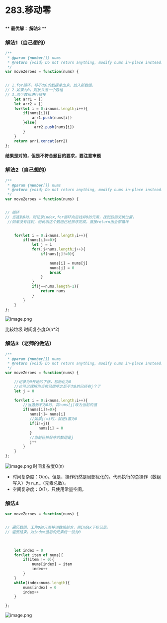 # 283.移动零

## 
**
****最优解： 解法3****
**
### 解法1（自己想的）


```javascript
/**
 * @param {number[]} nums
 * @return {void} Do not return anything, modify nums in-place instead.
 */
var moveZeroes = function(nums) {

    
// 1.for循环，将不为0的数据拿出来，放入新数组，
// 2.如果为0，则放入另一个数组
// 3.两个数组进行拼接
    let arr1 = []
    let arr2 = []
    for(let i = 0;i<nums.length;i++){
        if(nums[i]){
            arr1.push(nums[i])
        }else{
             arr2.push(nums[i])
        }
    }
    return arr1.concat(arr2)
};
```


**结果是对的，但是不符合题目的要求，要注意审题**
### 解法2（自己想的）


```javascript
/**
 * @param {number[]} nums
 * @return {void} Do not return anything, modify nums in-place instead.
 */
var moveZeroes = function(nums) {


// 循环
// 当遇到0时，则记录index,for循环向后找非0的元素，找到后则交换位置，
 //如果没有找到，则说明这个数组已经排序完成，直接return出全部循环

    
    for(let i = 0;i<nums.length;i++){
        if(nums[i]==0){
            let j = i
            for(;j<nums.length;j++){
                if(nums[j]!=0){
                   
                    nums[i] = nums[j]
                    nums[j] = 0
                    break 
                }
            }
            if(j==nums.length-1){
                return nums
            }
        }
    }
};
```
![image.png](https://cdn.nlark.com/yuque/0/2020/png/264916/1585494734626-67f88f15-a028-4a5c-9723-6d86d1cc131c.png#align=left&display=inline&height=228&name=image.png&originHeight=228&originWidth=764&size=23734&status=done&style=none&width=764)


比较垃圾
时间复杂度O(n*2)


### 解法3（老师的做法）


```javascript
/**
 * @param {number[]} nums
 * @return {void} Do not return anything, modify nums in-place instead.
 */
var moveZeroes = function(nums) {

	//记录为0开始的下标，初始化为0
    //也可以理解为当前已排序之后不为0的已经有j个了
  	let j = 0
    
    for(let i = 0;i<nums.length;i++){
        //当遇到不为0时，将nums[j]改为当前的值
        if(nums[i]!=0){
           nums[j]= nums[i]
           //如果j!=i时，就把i置为0
           if(i!=j){
               nums[i] = 0
           }
           //当前已排好序的数组是j
           j++
        }
    }
};
```
![image.png](https://cdn.nlark.com/yuque/0/2020/png/264916/1585495937574-74a1cf5f-3cd0-4b9c-88d5-3d7959b3aeb2.png#align=left&display=inline&height=190&name=image.png&originHeight=190&originWidth=1207&size=16213&status=done&style=none&width=1207)
时间复杂度O(n)

- 时间复杂度：O(n)。但是，操作仍然是局部优化的。代码执行的总操作（数组写入）为 n_n_（元素总数）。
- 空间复杂度：O(1)，只使用常量空间。
### 解法4


```javascript
var moveZeroes = function(nums) {


// 遍历数组，无为0的元素移动数组前方，用index下标记录。
// 遍历结束，对index值后的元素统一设为0

    
   
    let index = 0 
    for(let item of nums){
        if(item != 0){
            nums[index] = item
            index++
        }
    }
    while(index<nums.length){
        nums[index] = 0
        index++
    }

};
```
![image.png](https://cdn.nlark.com/yuque/0/2020/png/264916/1585495841646-bab021aa-b2f3-4f19-95b7-ba306c95c9a7.png#align=left&display=inline&height=141&name=image.png&originHeight=141&originWidth=583&size=14515&status=done&style=none&width=583)
